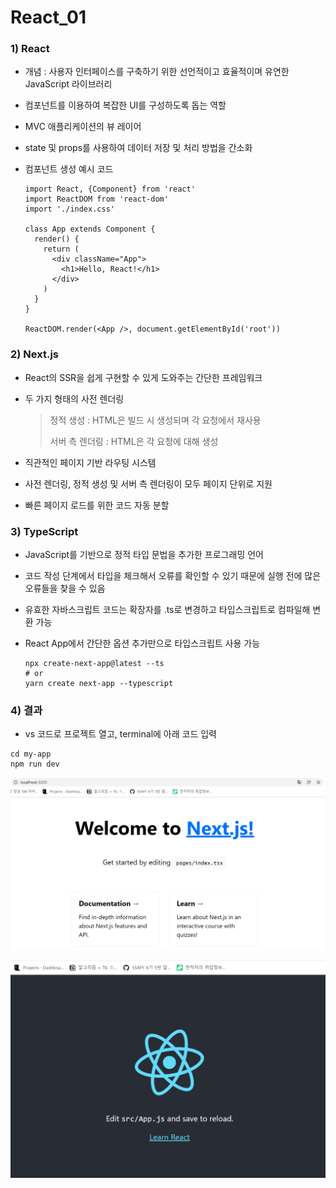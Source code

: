 # React_01

### 1) React

- 개념 : 사용자 인터페이스를 구축하기 위한 선언적이고 효율적이며 유연한 JavaScript 라이브러리

- 컴포넌트를 이용하여 복잡한 UI를 구성하도록 돕는 역할

- MVC 애플리케이션의 뷰 레이어

- state 및 props를 사용하여 데이터 저장 및 처리 방법을 간소화

- 컴포넌트 생성 예시 코드

  ```react
  import React, {Component} from 'react'
  import ReactDOM from 'react-dom'
  import './index.css'
  
  class App extends Component {
    render() {
      return (
        <div className="App">
          <h1>Hello, React!</h1>
        </div>
      )
    }
  }
  
  ReactDOM.render(<App />, document.getElementById('root'))
  ```

  

### 2) Next.js

- React의 SSR을 쉽게 구현할 수 있게 도와주는 간단한 프레임워크

- 두 가지 형태의 사전 렌더링

  > 정적 생성 : HTML은 빌드 시 생성되며 각 요청에서 재사용
  >
  > 서버 측 렌더링 : HTML은 각 요청에 대해 생성

- 직관적인 페이지 기반 라우팅 시스템

- 사전 렌더링, 정적 생성 및 서버 측 렌더링이 모두 페이지 단위로 지원

- 빠른 페이지 로드를 위한 코드 자동 분할

  

### 3) TypeScript

- JavaScript를 기반으로 정적 타입 문법을 추가한 프로그래밍 언어

- 코드 작성 단계에서 타입을 체크해서 오류를 확인할 수 있기 때문에 실행 전에 많은 오류들을 찾을 수 있음

- 유효한 자바스크립트 코드는 확장자를 .ts로 변경하고 타입스크립트로 컴파일해 변환 가능

- React App에서 간단한 옵션 추가만으로 타입스크립트 사용 가능

  ```
  npx create-next-app@latest --ts
  # or
  yarn create next-app --typescript
  ```

  

### 4) 결과

- vs 코드로 프로젝트 열고, terminal에 아래 코드 입력 

```
cd my-app
npm run dev
```

![img](React_01.assets/img.PNG)

![img2](React_01.assets/img2.PNG)
